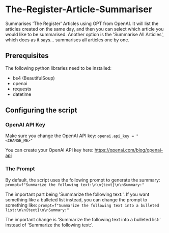 # The-Register-Article-Summariser
Summarises 'The Register' Articles using GPT from OpenAI. It will list the articles created on the same day, and then you can select which article you would like to be summarised. Another option is the 'Summarise All Articles', which does as it says... summarises all articles one by one.

## Prerequisites
The following python libraries need to be installed:
* bs4 (BeautifulSoup)
* openai
* requests
* datetime

## Configuring the script
### OpenAI API Key
Make sure you change the OpenAI API key:
`openai.api_key = "<CHANGE_ME>"`

You can create your OpenAI API key here: https://openai.com/blog/openai-api

### The Prompt
By default, the script uses the following prompt to generate the summary:
`prompt=f"Summarize the following text:\n\n{text}\n\nSummary:"`

The important part being 'Summarize the following text:'. If you want something like a bulleted list instead, you can change the prompt to something like:
`prompt=f"Summarize the following text into a bulleted list:\n\n{text}\n\nSummary:"`

The important change is 'Summarize the following text into a bulleted list:' instead of 'Summarize the following text:'. 
